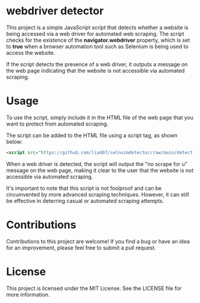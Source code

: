 # webdriver detector
This project is a simple JavaScript script that detects whether a website is being accessed via a web driver for automated web scraping. The script checks for the existence of the <b>navigator.webdriver</b> property, which is set to <b>true</b> when a browser automation tool such as Selenium is being used to access the website.

If the script detects the presence of a web driver, it outputs a message on the web page indicating that the website is not accessible via automated scraping.

# Usage
To use the script, simply include it in the HTML file of the web page that you want to protect from automated scraping.

The script can be added to the HTML file using a script tag, as shown below:

```html
<script src="https://github.com/liad07/selnuimdetector/raw/main/detect-web-driver.js"></script>
```
When a web driver is detected, the script will output the "no scrape for u" message on the web page, making it clear to the user that the website is not accessible via automated scraping.

It's important to note that this script is not foolproof and can be circumvented by more advanced scraping techniques. However, it can still be effective in deterring casual or automated scraping attempts.

# Contributions
Contributions to this project are welcome! If you find a bug or have an idea for an improvement, please feel free to submit a pull request.

# License
This project is licensed under the MIT License. See the LICENSE file for more information.
